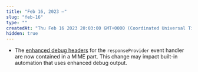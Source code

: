 ```yaml
---
title: "Feb 16, 2023 —"
slug: "feb-16"
type: ""
createdAt: "Thu Feb 16 2023 20:03:00 GMT+0000 (Coordinated Universal Time)"
hidden: true
---
```

- The [enhanced debug headers](doc:enable-enhanced-debug-headers) for the `responseProvider` event handler are now contained in a MIME part. This change may impact built-in automation that uses enhanced debug output.